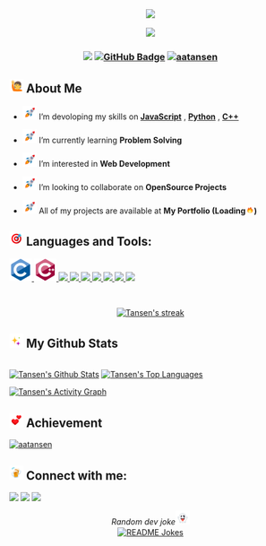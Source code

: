 <div align="center">
<img src="https://c.tenor.com/2uyENRmiUt0AAAAC/coding.gif" width="450px" height="auto">
</div>

<p align="center">
<img src="https://readme-typing-svg.herokuapp.com?lines=Always+Leaning+New+Things;Playing+Games;Developing+Problem+Solving+Skill;Critical+Thinker&center=true">
</p>

<h3 align="center">
<a href="https://github.com/aatansen/github-profile-views-counter"><img src="https://komarev.com/ghpvc/?username=aatansen"></a>
<a href="https://github.com/aatansen?tab=followers"><img src="https://img.shields.io/github/followers/aatansen?label=Followers&style=social" alt="GitHub Badge"></a>
<a href="https://twitter.com/aatansen" target="blank"><img src="https://img.shields.io/twitter/follow/aatansen?style=social" alt="aatansen" /></a></h3>

## <img src="https://github.com/aatansen/aatansen/blob/main/img/2.gif" height="25px"/> About Me

- <img src="https://github.com/aatansen/aatansen/blob/main/img/3.gif" height="25px"/> I’m devoloping my skills on **[JavaScript](https://github.com/aatansen/Modern-Javascript/)** , **[Python](https://github.com/aatansen/100-days-of-python/)** , **[C++](https://github.com/aatansen/Deep-Dive-in-CPP/)**

- <img src="https://github.com/aatansen/aatansen/blob/main/img/3.gif" height="25px"/> I’m currently learning **Problem Solving**

- <img src="https://github.com/aatansen/aatansen/blob/main/img/3.gif" height="25px"/> I’m interested in **Web Development**

- <img src="https://github.com/aatansen/aatansen/blob/main/img/3.gif" height="25px"/> I’m looking to collaborate on **OpenSource Projects**

- <img src="https://github.com/aatansen/aatansen/blob/main/img/3.gif" height="25px"/> All of my projects are available at **My Portfolio (Loading<img src="https://github.com/aatansen/aatansen/blob/main/img/4.gif" height="15px"/>)**

## <img src="https://github.com/aatansen/aatansen/blob/main/img/5.gif" height="25px"/> Languages and Tools:

<p align="left"> 
    <a href="https://www.cprogramming.com/" target="_blank" rel="noreferrer"> <img src="https://raw.githubusercontent.com/devicons/devicon/master/icons/c/c-original.svg" alt="c" width="40" height="40"/>
    <a href="https://www.w3schools.com/cpp/" target="_blank" rel="noreferrer"> <img src="https://raw.githubusercontent.com/devicons/devicon/master/icons/cplusplus/cplusplus-original.svg" alt="cplusplus" width="40" height="40"/>
    <a href="https://www.java.com" target="_blank"> <img src="https://img.icons8.com/color/48/000000/java-coffee-cup-logo.png"/> </a>
    </a> 
    <a href="https://www.python.org" target="_blank"> <img src="https://img.icons8.com/color/48/000000/python.png"/>  
    <a href="https://www.w3.org/html/" target="_blank"> <img src="https://img.icons8.com/color/48/000000/html-5.png"/> </a> 
    <a href="https://www.w3schools.com/css/" target="_blank"> <img src="https://img.icons8.com/color/48/000000/css3.png"/> </a> 
    <a href="https://getbootstrap.com" target="_blank"> <img src="https://img.icons8.com/color/48/000000/bootstrap.png"/> 
    <a href="https://developer.mozilla.org/en-US/docs/Web/JavaScript" target="_blank"> <img src="https://img.icons8.com/color/48/000000/javascript.png"/> </a>
     </a>
    <a href="https://reactjs.org/" target="_blank"> <img src="https://img.icons8.com/color/48/000000/react-native.png"/> </a>
     
</p>

<br/>

<p align="center">
    <a href="https://github.com/aatansen/github-readme-streak-stats">
        <img title="🔥 Get streak stats for your profile at git.io/streak-stats" alt="Tansen's streak" src="https://github-readme-streak-stats.herokuapp.com/?user=aatansen&theme=black-ice&hide_border=true&stroke=0000&background=060A0CD0"/>
    </a>
</p>

## <img src="https://github.com/aatansen/aatansen/blob/main/img/6.gif" height="25px"/> My Github Stats

<br/>
<a href="https://github.com/aatansen/github-readme-stats"><img alt="Tansen's Github Stats" src="https://github-readme-stats.vercel.app/api?username=aatansen&show_icons=true&count_private=true&theme=react&hide_border=true&bg_color=0D1117" /></a>
<a href="https://github.com/aatansen/github-readme-stats"><img alt="Tansen's Top Languages" src="https://github-readme-stats.vercel.app/api/top-langs/?username=aatansen&langs_count=8&count_private=true&layout=compact&theme=react&hide_border=true&bg_color=0D1117" /></a>
<br/>

<a href="https://github.com/aatansen/github-readme-activity-graph"><img alt="Tansen's Activity Graph" src="https://activity-graph.herokuapp.com/graph?username=aatansen&bg_color=0D1117&color=5BCDEC&line=5BCDEC&point=FFFFFF&hide_border=true" /></a>

## <img src="https://github.com/aatansen/aatansen/blob/main/img/7.gif" height="25px"/> Achievement

<p align="left"> <a href="https://github.com/ryo-ma/github-profile-trophy"><img src="https://github-profile-trophy.vercel.app/?username=aatansen" alt="aatansen" /></a> </p>

## <img src="https://github.com/aatansen/aatansen/blob/main/img/8.gif" height="25px"/> Connect with me:

<p align="left">

<a href = "https://www.linkedin.com/in/aatansen/"><img src="https://img.icons8.com/fluent/48/000000/linkedin.png"/></a>
<a href = "https://twitter.com/aatansen"><img src="https://img.icons8.com/fluent/48/000000/twitter.png"/></a>
<a href = "https://www.facebook.com/aatansen"><img src="https://img.icons8.com/fluency/50/000000/facebook.png"/></a>
</br>
<div align="center">
<i>Random dev joke<img src="https://github.com/aatansen/aatansen/blob/main/img/9.gif" height="25px"/></i><br>
<a href="https://readme-jokes.vercel.app"><img align="center" src="https://readme-jokes.vercel.app/api" alt="README Jokes"></a>
</div>
</p>
